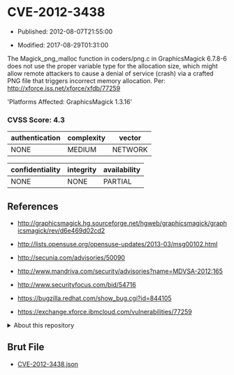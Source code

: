 # CVE-2012-3438

- Published: 2012-08-07T21:55:00

- Modified: 2017-08-29T01:31:00

The Magick_png_malloc function in coders/png.c in GraphicsMagick 6.7.8-6 does not use the proper variable type for the allocation size, which might allow remote attackers to cause a denial of service (crash) via a crafted PNG file that triggers incorrect memory allocation. Per: http://xforce.iss.net/xforce/xfdb/77259

'Platforms Affected: GraphicsMagick 1.3.16'


### CVSS Score: **4.3**

| authentication | complexity | vector |
| --- | --- | --- |
| NONE | MEDIUM | NETWORK |

| confidentiality | integrity | availability |
| --- | --- | --- |
| NONE | NONE | PARTIAL |

## References

* http://graphicsmagick.hg.sourceforge.net/hgweb/graphicsmagick/graphicsmagick/rev/d6e469d02cd2

* http://lists.opensuse.org/opensuse-updates/2013-03/msg00102.html

* http://secunia.com/advisories/50090

* http://www.mandriva.com/security/advisories?name=MDVSA-2012:165

* http://www.securityfocus.com/bid/54716

* https://bugzilla.redhat.com/show_bug.cgi?id=844105

* https://exchange.xforce.ibmcloud.com/vulnerabilities/77259

<details>
<summary>About this repository</summary> 

  This repository is part of the project [Live Hack CVE](https://github.com/Live-Hack-CVE). Main website can be found [www.live-hack.org](https://www.live-hack.org) 
  
  Made by [Sn0wAlice](https://github.com/Sn0wAlice) for the people that care about security and need to have a feed of the latest CVEs. Hope you enjoy it, don't forget to star the repo and follow me on [Twitter](https://twitter.com/Sn0wAlice) and [Github](https://github.com/Sn0wAlice). And that is my [personnal website](https://www.alice-snow.me/)

  - [Home Page](https://github.com/Live-Hack-CVE)
  - [Framework](https://github.com/Live-Hack-CVE/cve-framework)
  - [CVE database](https://github.com/Live-Hack-CVE/full_database)
  - [Changelog](https://github.com/Live-Hack-CVE/Changelog)
</details>

## Brut File

* [CVE-2012-3438.json](https://raw.githubusercontent.com/Live-Hack-CVE/full_database/main/cves/2012/CVE-2012-3438.json)

